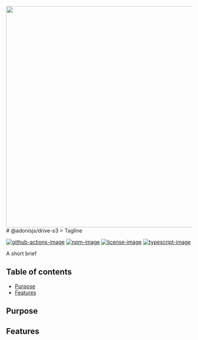<div align="center"><img src="https://res.cloudinary.com/adonisjs/image/upload/q_100/v1564392111/adonis-banner_o9lunk.png" width="600px"></div>
# @adonisjs/drive-s3
> Tagline

[![github-actions-image]][github-actions-url] [![npm-image]][npm-url] [![license-image]][license-url] [![typescript-image]][typescript-url]

A short brief

<!-- START doctoc generated TOC please keep comment here to allow auto update -->
<!-- DON'T EDIT THIS SECTION, INSTEAD RE-RUN doctoc TO UPDATE -->
## Table of contents

- [Purpose](#purpose)
- [Features](#features)

<!-- END doctoc generated TOC please keep comment here to allow auto update -->

## Purpose

## Features

[github-actions-image]: https://github.com/null/actions/workflows/test.yml
[github-actions-url]: https://img.shields.io/github/workflow/status/null/test?style=for-the-badge "github-actions"

[npm-image]: https://img.shields.io/npm/v/@adonisjs/drive-s3.svg?style=for-the-badge&logo=npm
[npm-url]: https://npmjs.org/package/@adonisjs/drive-s3 "npm"

[license-image]: https://img.shields.io/npm/l/@adonisjs/drive-s3?color=blueviolet&style=for-the-badge
[license-url]: LICENSE.md "license"

[typescript-image]: https://img.shields.io/badge/Typescript-294E80.svg?style=for-the-badge&logo=typescript
[typescript-url]:  "typescript"
